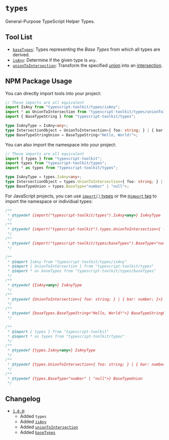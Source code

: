 # `types`
General-Purpose TypeScript Helper Types.


## Tool List
- [`baseTypes`](baseTypes): Types representing the _Base Types_ from which all types are derived.
- [`isAny`](isAny): Determine if the given type is `any`.
- [`unionToIntersection`](unionToIntersection): Transform the specified [union](https://www.typescriptlang.org/docs/handbook/2/everyday-types.html#union-types) into an [intersection](https://www.typescriptlang.org/docs/handbook/2/objects.html#intersection-types).


## NPM Package Usage
You can directly import tools into your project:
```ts
// These imports are all equivalent
import IsAny from "typescript-toolkit/types/isAny";
import * as UnionToIntersection from "typescript-toolkit/types/unionToIntersection";
import { BaseTypeString } from "typescript-toolkit/types";

type IsAnyType = IsAny<any>;
type IntersectionObject = UnionToIntersection<{ foo: string; } | { bar: number; }>;
type BaseTypeStringUnion = BaseTypeString<"Hello, World!">;
```

You can also import the namespace into your project:
```ts
// These imports are all equivalent
import { types } from "typescript-toolkit";
import types from "typescript-toolkit/types";
import * as types from "typescript-toolkit/types";

type IsAnyType = types.IsAny<any>;
type IntersectionObject = types.UnionToIntersection<{ foo: string; } | { bar: number; }>;
type BaseTypeUnion = types.BaseType<"number" | "null">;
```

For JavaScript projects, you can use [`import()` types](https://www.typescriptlang.org/docs/handbook/modules/reference.html#import-types) or the [`@import` tag](https://www.typescriptlang.org/docs/handbook/jsdoc-supported-types.html#import) to import the namespace or individual types:
```js
/**
 * @typedef {import("typescript-toolkit/types").IsAny<any>} IsAnyType
 */
/**
 * @typedef {import("typescript-toolkit").types.UnionToIntersection<{ foo: string; } | { bar: number; }>} IntersectionObject
 */
/**
 * @typedef {import("typescript-toolkit/types/baseTypes").BaseType<"number">} BaseTypeUnion
 */

/**
 * @import IsAny from "typescript-toolkit/types/isAny"
 * @import { UnionToIntersection } from "typescript-toolkit/types"
 * @import * as baseTypes from "typescript-toolkit/types/baseTypes"
 */
/**
 * @typedef {IsAny<any>} IsAnyType
 */
/**
 * @typedef {UnionToIntersection<{ foo: string; } | { bar: number; }>} IntersectionObject
 */
/**
 * @typedef {baseTypes.BaseTypeString<"Hello, World!">} BaseTypeStringUnion
 */

/**
 * @import { types } from "typescript-toolkit"
 * @import * as types from "typescript-toolkit/types"
 */
/**
 * @typedef {types.IsAny<any>} IsAnyType
 */
/**
 * @typedef {types.UnionToIntersection<{ foo: string; } | { bar: number; }>} IntersectionObject
 */
/**
 * @typedef {types.BaseType<"number" | "null">} BaseTypeUnion
 */
```


## Changelog
- [`1.0.0`](https://github.com/FusedKush/typescript-toolkit/releases/1.0.0):
  - Added `types`
  - Added [`isAny`](isAny)
  - Added [`unionToIntersection`](unionToIntersection)
  - Added [`baseTypes`](baseTypes)